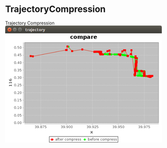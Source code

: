 # TrajectoryCompression
Trajectory Compression
![avatar](https://raw.githubusercontent.com/bob-young/TrajectoryCompression/master/cmp1.png)
